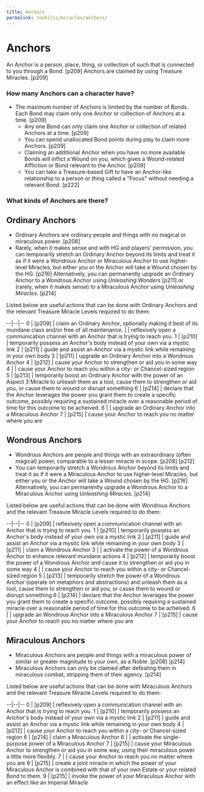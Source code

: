 ```yaml
---
title: Anchors
permalink: /nobilis/miracles/anchors/
---
```


# Anchors

An Anchor is a person, place, thing, or collection of such that is connected to you through a Bond. [p209] Anchors are claimed by using Treasure Miracles. [p209]

### How many Anchors can a character have?

- The maximum number of Anchors is limited by the number of Bonds. Each Bond may claim only one Anchor or collection of Anchors at a time. [p209]
  - Any one Bond can only claim one Anchor or collection of related Anchors at a time. [p209]
  - You can spend unallocated Bond points during play to claim more Anchors. [p209]
  - Claiming an additional Anchor when you have no more available Bonds will inflict a Wound on you, which gives a Wound-related Affliction or Bond relevant to the Anchor. [p209]
  - You can take a Treasure-based Gift to have an Anchor-like relationship to a person or thing called a "Focus" without needing a relevant Bond. [p222]

### What kinds of Anchors are there?

## Ordinary Anchors

- Ordinary Anchors are ordinary people and things with no magical or miraculous power. [p208]
- Rarely, when it makes sense and with HG and players' permission, you can temporarily stretch an Ordinary Anchor beyond its limits and treat it as if it were a Wondrous Anchor or Miraculous Anchor to use higher-level Miracles, but either you or the Anchor will take a Wound chosen by the HG. [p216] Alternatively, you can permanently upgrade an Ordinary Anchor to a Wondrous Anchor using *Unleashing Wonders* [p211] or (rarely, when it makes sense) to a Miraculous Anchor using *Unleashing Miracles*. [p214]

Listed below are useful actions that can be done with Ordinary Anchors and the relevant Treasure Miracle Levels required to do them:

--|--|--
0 | [p209] | claim an Ordinary Anchor, optionally making it best of its mundane class and/or free of all maintenance.
  |  | reflexively open a communication channel with an Anchor that is trying to reach you.
1 | [p210] | temporarily possess an Anchor's body instead of your own via a mystic link 
2 | [p211] | guide and assist an Anchor via a mystic link while remaining in your own body 
3 | [p211] | upgrade an Ordinary Anchor into a Wondrous Anchor
4 | [p212] | cause your Anchor to strengthen or aid you in some way
4 |  | cause your Anchor to reach you within a city- or Chancel-sized region
5 | [p213] | temporarily boost an Ordinary Anchor with the power of an Aspect 3 Miracle to unleash them as a tool, cause them to strengthen or aid you, or cause them to wound or disrupt something
6 | [p214] | declare that the Anchor leverages the power you grant them to create a specific outcome, possibly requiring a sustained miracle over a reasonable period of time for this outcome to be acheived.
6 |  | upgrade an Ordinary Anchor into a Miraculous Anchor
7 | [p215] | cause your Anchor to reach you no matter where you are

## Wondrous Anchors

- Wondrous Anchors are people and things with an extraordinary (often magical) power, comparable to a lesser miracle in scope. [p208] [p212]
- You can temporarily stretch a Wondrous Anchor beyond its limits and treat it as if it were a Miraculous Anchor to use higher-level Miracles, but either you or the Anchor will take a Wound chosen by the HG. [p216] Alternatively, you can permanently upgrade a Wondrous Anchor to a Miraculous Anchor using *Unleashing Miracles*. [p214]

Listed below are useful actions that can be done with Wondrous Anchors and the relevant Treasure Miracle Levels required to do them:

--|--|--
0 | [p209] | reflexively open a communication channel with an Anchor that is trying to reach you.
1 | [p210] | temporarily possess an Anchor's body instead of your own via a mystic link 
2 | [p211] | guide and assist an Anchor via a mystic link while remaining in your own body
3 | [p211] | claim a Wondrous Anchor
3 |  | activate the power of a Wondrous Anchor to enhance relevant mundane actions
4 | [p212] | temporarily boost the power of a Wondrous Anchor and cause it to strengthen or aid you in some way
4 |  | cause your Anchor to reach you within a city- or Chancel-sized region
5 | [p213] | temporarily stretch the power of a Wondrous Anchor (operate on metaphors and abstractions) and unleash them as a tool, cause them to strengthen or aid you, or cause them to wound or disrupt something
6 | [p214] | declare that the Anchor leverages the power you grant them to create a specific outcome, possibly requiring a sustained miracle over a reasonable period of time for this outcome to be acheived.
6 |  | upgrade an Wondrous Anchor into a Miraculous Anchor
7 | [p215] | cause your Anchor to reach you no matter where you are

## Miraculous Anchors

- Miraculous Anchors are people and things with a miraculous power of similar or greater magnitude to your own, as a Noble. [p208] [p214]
- Miraculous Anchors can only be claimed after defeating them in miraculous combat, stripping them of their agency. [p214]

Listed below are useful actions that can be done with Miraculous Anchors and the relevant Treasure Miracle Levels required to do them:

--|--|--
0 | [p209] | reflexively open a communication channel with an Anchor that is trying to reach you.
1 | [p210] | temporarily possess an Anchor's body instead of your own via a mystic link 
2 | [p211] | guide and assist an Anchor via a mystic link while remaining in your own body
4 | [p212] | cause your Anchor to reach you within a city- or Chancel-sized region
6 | [p214] | claim a Miraculous Anchor
6 |  | activate the single-purpose power of a Miraculous Anchor
7 | [p215] | cause your Miraculous Anchor to strengthen or aid you in some way, using their miraculous power a little more flexibly.
7 |  | cause your Anchor to reach you no matter where you are
8 | [p215] | create a joint miracle in which the power of your Miraculous Anchor is combined with that of your own Estate or your related Bond to them.
9 | [p215] | invoke the power of your Miraculous Anchor with an effect like an Imperial Miracle

